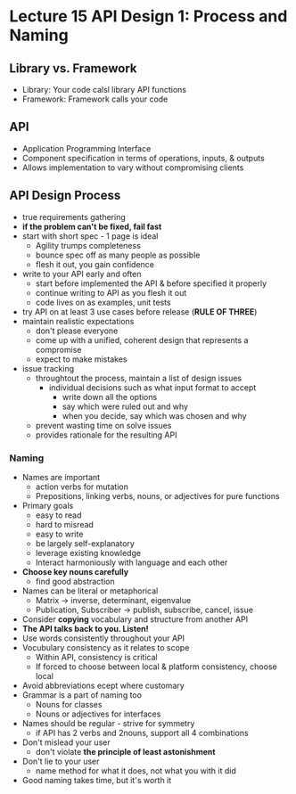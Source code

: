 # Lecture 15 API Design 1: Process and Naming

## Library vs. Framework

* Library: Your code calsl library API functions
* Framework: Framework calls your code

## API

* Application Programming Interface
* Component specification in terms of operations, inputs, & outputs
* Allows implementation to vary without compromising clients

## API Design Process

* true requirements gathering
* **if the problem can't be fixed, fail fast**
* start with short spec - 1 page is ideal
  * Agility trumps completeness
  * bounce spec off as many people as possible
  * flesh it out, you gain confidence
* write to your API early and often
  * start before implemented the API & before specified it properly
  * continue writing to API as you flesh it out
  * code lives on as examples, unit tests
* try API on at least 3 use cases before release (**RULE OF THREE**)
* maintain realistic expectations
  * don't please everyone
  * come up with a unified, coherent design that represents a compromise
  * expect to make mistakes
* issue tracking
  * throughtout the process, maintain a list of design issues
    * individual decisions such as what input format to accept
      * write down all the options
      * say which were ruled out and why
      * when you decide, say which was chosen and why
  * prevent wasting time on solve issues
  * provides rationale for the resulting API

### Naming

* Names are important
  * action verbs for mutation
  * Prepositions, linking verbs, nouns, or adjectives for pure functions
* Primary goals
  * easy to read
  * hard to misread
  * easy to write
  * be largely self-explanatory
  * leverage existing knowledge
  * Interact harmoniously with language and each other
* **Choose key nouns carefully**
  * find good abstraction
* Names can be literal or metaphorical
  * Matrix -> inverse, determinant, eigenvalue
  * Publication, Subscriber -> publish, subscribe, cancel, issue
* Consider **copying** vocabulary and structure from another API
* **The API talks back to you. Listen!**
* Use words consistently throughout your API
* Vocubulary consistency as it relates to scope
  * Within API, consistency is critical
  * If forced to choose between local & platform consistency, choose local
* Avoid abbreviations ecept where customary
* Grammar is a part of naming too
  * Nouns for classes
  * Nouns or adjectives for interfaces
* Names should be regular - strive for symmetry
  * if API has 2 verbs and 2nouns, support all 4 combinations
* Don't mislead your user
  * don't violate **the principle of least astonishment**
* Don't lie to your user
  * name method for what it does, not what you with it did
* Good naming takes time, but it's worth it
